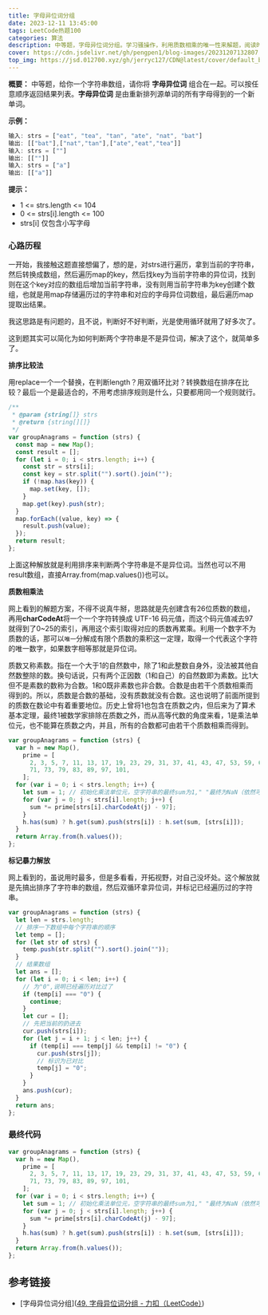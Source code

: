 ```yaml
---
title: 字母异位词分组
date: 2023-12-11 13:45:00
tags: LeetCode热题100
categories: 算法
description: 中等题，字母异位词分组。学习骚操作，利用质数相乘的唯一性来解题，阅读时长：5min。
cover: https://cdn.jsdelivr.net/gh/pengpen1/blog-images/20231207132807.png
top_img: https://jsd.012700.xyz/gh/jerryc127/CDN@latest/cover/default_bg.png
---
```

**概要：** 中等题，给你一个字符串数组，请你将 **字母异位词** 组合在一起。可以按任意顺序返回结果列表。**字母异位词** 是由重新排列源单词的所有字母得到的一个新单词。

**示例：**

```js
输入: strs = ["eat", "tea", "tan", "ate", "nat", "bat"]
输出: [["bat"],["nat","tan"],["ate","eat","tea"]]
输入: strs = [""]
输出: [[""]]
输入: strs = ["a"]
输出: [["a"]]
```

**提示：**

- 1 <= strs.length <= 104
- 0 <= strs[i].length <= 100
- strs[i] 仅包含小写字母




### 心路历程

一开始，我接触这题直接想偏了，想的是，对strs进行遍历，拿到当前的字符串，然后转换成数组，然后遍历map的key，然后找key为当前字符串的异位词，找到则在这个key对应的数组后增加当前字符串，没有则用当前字符串为key创建个数组，也就是用map存储遍历过的字符串和对应的字母异位词数组，最后遍历map提取出结果。

我这思路是有问题的，且不说，判断好不好判断，光是使用循环就用了好多次了。

这到题其实可以简化为如何判断两个字符串是不是异位词，解决了这个，就简单多了。

**排序比较法**

用replace一个一个替换，在判断length？用双循环比对？转换数组在排序在比较？最后一个是最适合的，不用考虑排序规则是什么，只要都用同一个规则就行。

```js
/**
 * @param {string[]} strs
 * @return {string[][]}
 */
var groupAnagrams = function (strs) {
  const map = new Map();
  const result = [];
  for (let i = 0; i < strs.length; i++) {
    const str = strs[i];
    const key = str.split("").sort().join("");
    if (!map.has(key)) {
      map.set(key, []);
    }
    map.get(key).push(str);
  }
  map.forEach((value, key) => {
    result.push(value);
  });
  return result;
};
```

上面这种解放就是利用排序来判断两个字符串是不是异位词。当然也可以不用 result数组，直接Array.from(map.values())也可以。



**质数相乘法**

网上看到的解题方案，不得不说真牛掰，思路就是先创建含有26位质数的数组，再用**charCodeAt**将一个一个字符转换成 UTF-16 码元值，而这个码元值减去97就得到了0~25的索引，再用这个索引取得对应的质数再累乘。利用一个数字不为质数的话，那可以`唯一`分解成有限个质数的乘积这一定理，取得一个代表这个字符的唯一数字，如果数字相等那就是异位词。

质数又称素数。指在一个大于1的自然数中，除了1和此整数自身外，没法被其他自然数整除的数。换句话说，只有两个正因数（1和自己）的自然数即为素数。比1大但不是素数的数称为合数。1和0既非素数也非合数。合数是由若干个质数相乘而得到的。所以，质数是合数的基础，没有质数就没有合数。这也说明了前面所提到的质数在数论中有着重要地位。历史上曾将1也包含在质数之内，但后来为了算术基本定理，最终1被数学家排除在质数之外，而从高等代数的角度来看，1是乘法单位元，也不能算在质数之内，并且，所有的合数都可由若干个质数相乘而得到。

```js
var groupAnagrams = function (strs) {
  var h = new Map(),
    prime = [
      2, 3, 5, 7, 11, 13, 17, 19, 23, 29, 31, 37, 41, 43, 47, 53, 59, 61, 67,
      71, 73, 79, 83, 89, 97, 101,
    ];
  for (var i = 0; i < strs.length; i++) {
    let sum = 1; // 初始化乘法单位元，空字符串的最终sum为1," "最终为NaN（依然可以为key）
    for (var j = 0; j < strs[i].length; j++) {
      sum *= prime[strs[i].charCodeAt(j) - 97];
    }
    h.has(sum) ? h.get(sum).push(strs[i]) : h.set(sum, [strs[i]]);
  }
  return Array.from(h.values());
};
```



**标记暴力解放**

网上看到的，虽说用时最多，但是多看看，开拓视野，对自己没坏处。这个解放就是先搞出排序了字符串的数组，然后双循环拿异位词，并标记已经遍历过的字符串。

```js
var groupAnagrams = function (strs) {
  let len = strs.length;
  // 排序一下数组中每个字符串的顺序
  let temp = [];
  for (let str of strs) {
    temp.push(str.split("").sort().join(""));
  }
  // 结果数组
  let ans = [];
  for (let i = 0; i < len; i++) {
    // 为"0",说明已经遍历对比过了
    if (temp[i] === "0") {
      continue;
    }
    let cur = [];
    // 先把当前的扔进去
    cur.push(strs[i]);
    for (let j = i + 1; j < len; j++) {
      if (temp[i] === temp[j] && temp[i] != "0") {
        cur.push(strs[j]);
        // 标识为已对比
        temp[j] = "0";
      }
    }
    ans.push(cur);
  }
  return ans;
};
```



### 最终代码

```js
var groupAnagrams = function (strs) {
  var h = new Map(),
    prime = [
      2, 3, 5, 7, 11, 13, 17, 19, 23, 29, 31, 37, 41, 43, 47, 53, 59, 61, 67,
      71, 73, 79, 83, 89, 97, 101,
    ];
  for (var i = 0; i < strs.length; i++) {
    let sum = 1; // 初始化乘法单位元，空字符串的最终sum为1," "最终为NaN（依然可以为key）
    for (var j = 0; j < strs[i].length; j++) {
      sum *= prime[strs[i].charCodeAt(j) - 97];
    }
    h.has(sum) ? h.get(sum).push(strs[i]) : h.set(sum, [strs[i]]);
  }
  return Array.from(h.values());
};
```



## 参考链接

- [字母异位词分组]([49. 字母异位词分组 - 力扣（LeetCode）](https://leetcode.cn/problems/group-anagrams/description/?envType=study-plan-v2&envId=top-100-liked))
